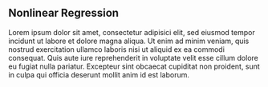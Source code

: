 ## Nonlinear Regression

Lorem ipsum dolor sit amet, consectetur adipisici elit, sed eiusmod tempor 
incidunt ut labore et dolore magna aliqua. Ut enim ad minim veniam, quis 
nostrud exercitation ullamco laboris nisi ut aliquid ex ea commodi consequat. 
Quis aute iure reprehenderit in voluptate velit esse cillum dolore eu fugiat 
nulla pariatur. Excepteur sint obcaecat cupiditat non proident, sunt in 
culpa qui officia deserunt mollit anim id est laborum.

